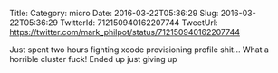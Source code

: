 Title: 
Category: micro
Date: 2016-03-22T05:36:29
Slug: 2016-03-22T05:36:29
TwitterId: 712150940162207744
TweetUrl: https://twitter.com/mark_philpot/status/712150940162207744

Just spent two hours fighting xcode provisioning profile shit... What a horrible cluster fuck! Ended up just giving up